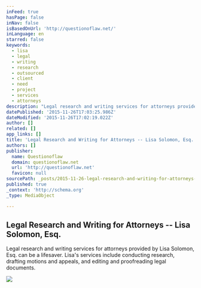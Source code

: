 ```yaml
---
inFeed: true
hasPage: false
inNav: false
isBasedOnUrl: 'http://questionoflaw.net/'
inLanguage: en
starred: false
keywords:
  - lisa
  - legal
  - writing
  - research
  - outsourced
  - client
  - need
  - project
  - services
  - attorneys
description: "Legal research and writing services for attorneys provided by Lisa Solomon, Esq. can be a lifesaver. Lisa's services include conducting research, drafting motions and appeals, and editing and proofreading legal documents."
datePublished: '2015-11-26T17:03:25.986Z'
dateModified: '2015-11-26T17:02:19.022Z'
author: []
related: []
app_links: []
title: 'Legal Research and Writing for Attorneys -- Lisa Solomon, Esq.'
authors: []
publisher:
  name: Questionoflaw
  domain: questionoflaw.net
  url: 'http://questionoflaw.net'
  favicon: null
sourcePath: _posts/2015-11-26-legal-research-and-writing-for-attorneys-lisa-solomon-es.md
published: true
_context: 'http://schema.org'
_type: MediaObject

---
```

<article style=""><h1>Legal Research and Writing for Attorneys -- Lisa Solomon, Esq.</h1><p>Legal research and writing services for attorneys provided by Lisa Solomon, Esq. can be a lifesaver. Lisa's services include conducting research, drafting motions and appeals, and editing and proofreading legal documents.</p><img src="http://questionoflaw.net/images/LisaSolomonheadshotsmall.jpg" /></article>